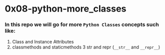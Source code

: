 # 0x08-python-more_classes

### In this repo we will go for more `Python Classes` concepts such like:

1. Class and Instance Attributes
2. classmethods and staticmethods
3 str and repr (`__str__` and `__repr__`)
